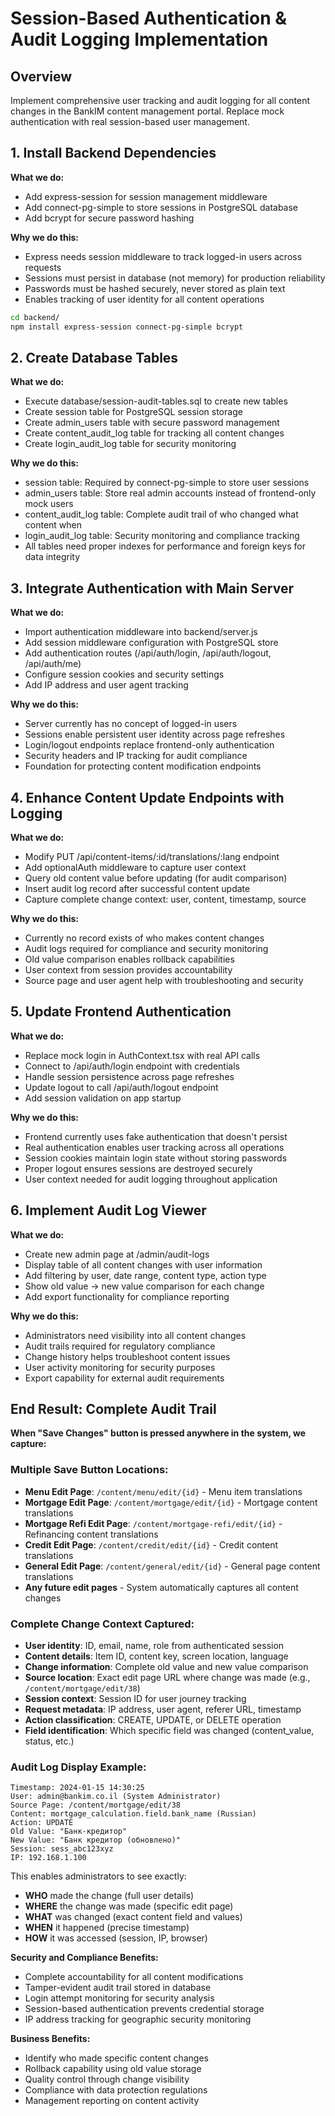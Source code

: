 # Session-Based Authentication & Audit Logging Implementation

## Overview
Implement comprehensive user tracking and audit logging for all content changes in the BankIM content management portal. Replace mock authentication with real session-based user management.

## 1. Install Backend Dependencies

**What we do:**
- Add express-session for session management middleware
- Add connect-pg-simple to store sessions in PostgreSQL database
- Add bcrypt for secure password hashing

**Why we do this:**
- Express needs session middleware to track logged-in users across requests
- Sessions must persist in database (not memory) for production reliability
- Passwords must be hashed securely, never stored as plain text
- Enables tracking of user identity for all content operations

```bash
cd backend/
npm install express-session connect-pg-simple bcrypt
```

## 2. Create Database Tables

**What we do:**
- Execute database/session-audit-tables.sql to create new tables
- Create session table for PostgreSQL session storage
- Create admin_users table with secure password management
- Create content_audit_log table for tracking all content changes
- Create login_audit_log table for security monitoring

**Why we do this:**
- session table: Required by connect-pg-simple to store user sessions
- admin_users table: Store real admin accounts instead of frontend-only mock users
- content_audit_log table: Complete audit trail of who changed what content when
- login_audit_log table: Security monitoring and compliance tracking
- All tables need proper indexes for performance and foreign keys for data integrity

## 3. Integrate Authentication with Main Server

**What we do:**
- Import authentication middleware into backend/server.js
- Add session middleware configuration with PostgreSQL store
- Add authentication routes (/api/auth/login, /api/auth/logout, /api/auth/me)
- Configure session cookies and security settings
- Add IP address and user agent tracking

**Why we do this:**
- Server currently has no concept of logged-in users
- Sessions enable persistent user identity across page refreshes
- Login/logout endpoints replace frontend-only authentication
- Security headers and IP tracking for audit compliance
- Foundation for protecting content modification endpoints

## 4. Enhance Content Update Endpoints with Logging

**What we do:**
- Modify PUT /api/content-items/:id/translations/:lang endpoint
- Add optionalAuth middleware to capture user context
- Query old content value before updating (for audit comparison)
- Insert audit log record after successful content update
- Capture complete change context: user, content, timestamp, source

**Why we do this:**
- Currently no record exists of who makes content changes
- Audit logs required for compliance and security monitoring
- Old value comparison enables rollback capabilities
- User context from session provides accountability
- Source page and user agent help with troubleshooting and security

## 5. Update Frontend Authentication

**What we do:**
- Replace mock login in AuthContext.tsx with real API calls
- Connect to /api/auth/login endpoint with credentials
- Handle session persistence across page refreshes
- Update logout to call /api/auth/logout endpoint
- Add session validation on app startup

**Why we do this:**
- Frontend currently uses fake authentication that doesn't persist
- Real authentication enables user tracking across all operations
- Session cookies maintain login state without storing passwords
- Proper logout ensures sessions are destroyed securely
- User context needed for audit logging throughout application

## 6. Implement Audit Log Viewer

**What we do:**
- Create new admin page at /admin/audit-logs
- Display table of all content changes with user information
- Add filtering by user, date range, content type, action type
- Show old value → new value comparison for each change
- Add export functionality for compliance reporting

**Why we do this:**
- Administrators need visibility into all content changes
- Audit trails required for regulatory compliance
- Change history helps troubleshoot content issues
- User activity monitoring for security purposes
- Export capability for external audit requirements

## End Result: Complete Audit Trail

**When "Save Changes" button is pressed anywhere in the system, we capture:**

### Multiple Save Button Locations:
- **Menu Edit Page**: `/content/menu/edit/{id}` - Menu item translations
- **Mortgage Edit Page**: `/content/mortgage/edit/{id}` - Mortgage content translations  
- **Mortgage Refi Edit Page**: `/content/mortgage-refi/edit/{id}` - Refinancing content translations
- **Credit Edit Page**: `/content/credit/edit/{id}` - Credit content translations
- **General Edit Page**: `/content/general/edit/{id}` - General page content translations
- **Any future edit pages** - System automatically captures all content changes

### Complete Change Context Captured:
- **User identity**: ID, email, name, role from authenticated session
- **Content details**: Item ID, content key, screen location, language
- **Change information**: Complete old value and new value comparison
- **Source location**: Exact edit page URL where change was made (e.g., `/content/mortgage/edit/38`)
- **Session context**: Session ID for user journey tracking
- **Request metadata**: IP address, user agent, referer URL, timestamp
- **Action classification**: CREATE, UPDATE, or DELETE operation
- **Field identification**: Which specific field was changed (content_value, status, etc.)

### Audit Log Display Example:
```
Timestamp: 2024-01-15 14:30:25
User: admin@bankim.co.il (System Administrator)
Source Page: /content/mortgage/edit/38
Content: mortgage_calculation.field.bank_name (Russian)
Action: UPDATE
Old Value: "Банк-кредитор"
New Value: "Банк кредитор (обновлено)"
Session: sess_abc123xyz
IP: 192.168.1.100
```

This enables administrators to see exactly:
- **WHO** made the change (full user details)
- **WHERE** the change was made (specific edit page)
- **WHAT** was changed (exact content field and values)
- **WHEN** it happened (precise timestamp)
- **HOW** it was accessed (session, IP, browser)

**Security and Compliance Benefits:**
- Complete accountability for all content modifications
- Tamper-evident audit trail stored in database
- Login attempt monitoring for security analysis
- Session-based authentication prevents credential storage
- IP address tracking for geographic security monitoring

**Business Benefits:**
- Identify who made specific content changes
- Rollback capability using old value storage
- Quality control through change visibility
- Compliance with data protection regulations
- Management reporting on content activity
